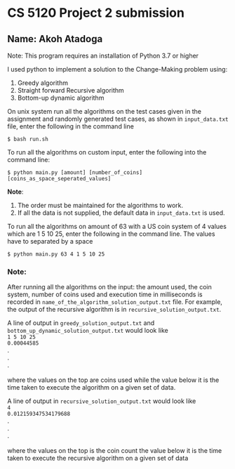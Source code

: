# CS 5120 Project 2 submission


## Name: **Akoh Atadoga**

Note: This program requires an installation of Python 3.7 or higher

I used python to implement a solution to the Change-Making problem using:
1) Greedy algorithm
2) Straight forward Recursive algorithm
3) Bottom-up dynamic algorithm

On unix system run all the algorithms on the test cases given in the assignment and randomly generated test cases, as shown in `input_data.txt` file, enter the following in the command line
```
$ bash run.sh
```

To run all the algorithms on custom input, enter the following into the command line:
```
$ python main.py [amount] [number_of_coins] [coins_as_space_seperated_values]
```
**Note**: 
1) The order must be maintained for the algorithms to work.
2) If all the data is not supplied, the default data in `input_data.txt` is used.


To run all the algorithms on amount of 63 with a US coin system of 4 values which are 1 5 10 25, enter the following in the command line. The values have to separated by a space
```
$ python main.py 63 4 1 5 10 25
```

### Note:
After running all the algorithms on the input: the amount used, the coin system, number of coins used and execution time in milliseconds is recorded in `name_of_the_algorithm_solution_output.txt` file.
For example, the output of the recursive algorithm is in `recursive_solution_output.txt`.  

A line of output in `greedy_solution_output.txt` and `bottom_up_dynamic_solution_output.txt` would look like
<br>`1 5 10 25`<br>
`0.00044585`<br>
. <br>
. <br>
.<br>
<br>
where the values on the top are coins used while
the value below it is the time taken to execute the algorithm on a given set of data.<br>


A line of output in `recursive_solution_output.txt` would look like
<br>`4` <br> 
`0.012159347534179688` <br>
. <br>
. <br>
.<br>
<br>
 where the values on the top is the coin count
the value below it is the time taken to execute the recursive algorithm on a given set of data<br>